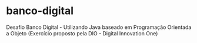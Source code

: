 # banco-digital
Desafio Banco Digital - Utilizando Java baseado em Programação Orientada a Objeto (Exercício proposto pela DIO - Digital Innovation One)
